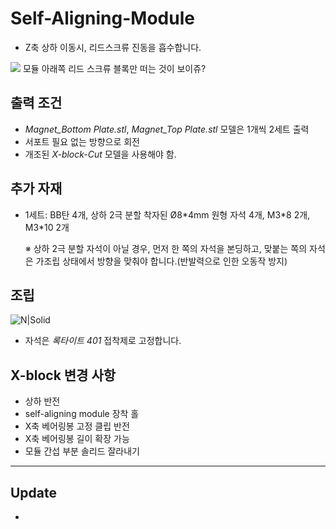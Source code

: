 # Self-Aligning-Module

- Z축 상하 이동시, 리드스크류 진동을 흡수합니다.

![](https://github.com/simulz/CreMaker_TuneUp/blob/e7fb87a356ca22a460c593946524bed0903164ea/3D_Models/Main_Parts/X/Self-Aligning-Module/Images/selfaligningmodule.gif)
모듈 아래쪽 리드 스크류 블록만 떠는 것이 보이쥬?
      

## 출력 조건

- *Magnet_Bottom Plate.stl*, *Magnet_Top Plate.stl* 모델은 1개씩 2세트 출력
- 서포트 필요 없는 방향으로 회전
- 개조된 *X-block-Cut* 모델을 사용해야 함.

## 추가 자재
+ 1세트: BB탄 4개, 상하 2극 분할 착자된 Ø8\*4mm 원형 자석 4개, M3\*8 2개, M3\*10 2개

  ※ 상하 2극 분할 자석이 아닐 경우, 먼저 한 쪽의 자석을 본딩하고, 맞붙는 쪽의 자석은 가조립 상태에서 방향을 맞춰야 합니다.(반발력으로 인한 오동작 방지)

## 조립

![N|Solid](https://github.com/simulz/CreMaker_TuneUp/blob/7d35bd72db969bc763978a8ade1af5b4461e2dfa/3D_Models/Main_Parts/X/Self-Aligning-Module/Images/2022-03-03%20192322.png)

- 자석은 *록타이트 401* 접착제로 고정합니다.

## X-block 변경 사항

+ 상하 반전
+ self-aligning module 장착 홀
+ X축 베어링봉 고정 클립 반전
+ X축 베어링봉 길이 확장 가능
+ 모듈 간섭 부분 솔리드 잘라내기

***

## Update
-
